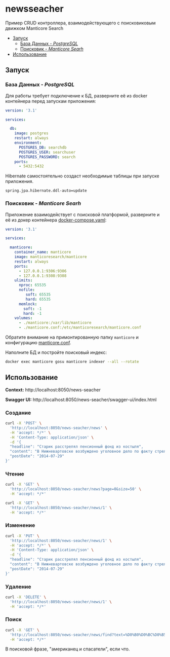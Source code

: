 # newsseacher

Пример CRUD контроллера, взаимодействующего с поисковиковым движком Manticore Search

* [Запуск](#Header1)
  * [База Данных - *PostgreSQL*](#Header1.1)
  * [Поисковик - *Manticore Searh*](#Header1.2)
* [Использование](#Header2)

## <a name="Header1"></a>Запуск

### <a name="Header1.1"></a>База Данных - *PostgreSQL*

Для работы требует подключение к БД, разверните её из docker контейнера перед запускам приложения:

```yaml
version: '3.1'

services:

  db:
    image: postgres
    restart: always
    environment:
      POSTGRES_DB: searchdb
      POSTGRES_USER: searchuser
      POSTGRES_PASSWORD: search
    ports:
      - 5432:5432
```

Hibernate самостоятельно создаст необходимые таблицы при запуске приложения.

```properties
spring.jpa.hibernate.ddl-auto=update
```

### <a name="Header1.2"></a>Поисковик - *Manticore Searh*

Приложение взаимодействует с поисковой платформой, разверните и её из докер контейнера [docker-compose.yaml](https://gist.github.com/Tkachenko-Ivan/9c8f8b5f98c80f902905b618878486ad#file-docker-compose-yaml):

```yaml
version: '3.1'

services:

  manticore:
    container_name: manticore
    image: manticoresearch/manticore
    restart: always
    ports:
      - 127.0.0.1:9306:9306
      - 127.0.0.1:9308:9308
    ulimits:
      nproc: 65535
      nofile:
         soft: 65535
         hard: 65535
      memlock:
        soft: -1
        hard: -1  
    volumes:
      - ./manticore:/var/lib/manticore
      - ./manticore.conf:/etc/manticoresearch/manticore.conf
```

Обратите внимание на примонтированную папку `manticore` и конфигурацию [manticore.conf](https://gist.github.com/Tkachenko-Ivan/9c8f8b5f98c80f902905b618878486ad#file-manticore-simple-conf).

Наполните БД и постройте поисковый индекс:

```bash
docker exec manticore gosu manticore indexer --all --rotate
```

## <a name="Header2"></a>Использование

**Context:** http://localhost:8050/news-seacher

**Swagger UI:** http://localhost:8050/news-seacher/swagger-ui/index.html

### Создание

```bash
curl -X 'POST' \
  'http://localhost:8050/news-seacher/news' \
  -H 'accept: */*' \
  -H 'Content-Type: application/json' \
  -d '{
  "headline": "Старик расстрелял пенсионный фонд из костыля",
  "content": "В Нижневартовске возбуждено уголовное дело по факту стрельбы пенсионера из костыля. В начале апреля 61-летний мужчина отправился в пенсионный фонд, чтобы оформить документ на оказание социальной помощи. На входе в здание он попытался костылем сбить наледь.",
  "postDate": "2014-07-29"
}'
```

### Чтение 

```bash
curl -X 'GET' \
  'http://localhost:8050/news-seacher/news?page=0&size=50' \
  -H 'accept: */*'
```

```bash
curl -X 'GET' \
  'http://localhost:8050/news-seacher/news/1' \
  -H 'accept: */*'
```

### Изменение

```bash
curl -X 'PUT' \
  'http://localhost:8050/news-seacher/news/1' \
  -H 'accept: */*' \
  -H 'Content-Type: application/json' \
  -d '{
  "headline": "Старик расстрелял пенсионный фонд из костыля",
  "content": "В Нижневартовске возбуждено уголовное дело по факту стрельбы пенсионера из костыля. В начале апреля 61-летний мужчина отправился в пенсионный фонд, чтобы оформить документ на оказание социальной помощи. На входе в здание он попытался костылем сбить наледь. После нескольких ударов предмет внезапно выстрелил 13 раз.",
  "postDate": "2014-07-29"
}'
```

### Удаление

```bash
curl -X 'DELETE' \
  'http://localhost:8050/news-seacher/news/1' \
  -H 'accept: */*'
```

### Поиск

```bash
curl -X 'GET' \
  'http://localhost:8050/news-seacher/news/find?text=%D0%B0%D0%BC%D0%B5%D1%80%D0%B8%D0%BA%D0%B0%D0%BD%D0%B5%D1%86%20%D0%B8%20%D1%81%D0%BF%D0%B0%D1%81%D0%B0%D1%82%D0%B5%D0%BB%D0%B8' \
  -H 'accept: */*'
```

В поисковой фразе, "американец и спасатели", если что.
